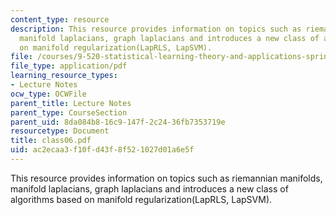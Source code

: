 ```yaml
---
content_type: resource
description: This resource provides information on topics such as riemannian manifolds,
  manifold laplacians, graph laplacians and introduces a new class of algorithms based
  on manifold regularization(LapRLS, LapSVM).
file: /courses/9-520-statistical-learning-theory-and-applications-spring-2006/ac2ecaa3f10fd43f8f521027d01a6e5f_class06.pdf
file_type: application/pdf
learning_resource_types:
- Lecture Notes
ocw_type: OCWFile
parent_title: Lecture Notes
parent_type: CourseSection
parent_uid: 8da084b8-16c9-147f-2c24-36fb7353719e
resourcetype: Document
title: class06.pdf
uid: ac2ecaa3-f10f-d43f-8f52-1027d01a6e5f
---
```

This resource provides information on topics such as riemannian manifolds, manifold laplacians, graph laplacians and introduces a new class of algorithms based on manifold regularization(LapRLS, LapSVM).

